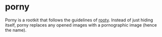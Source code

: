 # porny
Porny is a rootkit that follows the guidelines of [rooty](http://turbochaos.blogspot.com/2013/09/linux-rootkits-101-1-of-3.html). Instead of just hiding itself, porny replaces any opened images with a pornographic image (hence the name). 
